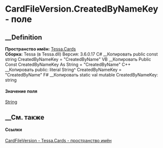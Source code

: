 # CardFileVersion.CreatedByNameKey - поле
##  __Definition
 **Пространство имён:** [Tessa.Cards](N_Tessa_Cards.htm)  
 **Сборка:** Tessa (в Tessa.dll) Версия: 3.6.0.17
C# __Копировать
     public const string CreatedByNameKey = "CreatedByName"
VB __Копировать
     Public Const CreatedByNameKey As String = "CreatedByName"
C++ __Копировать
     public:
    literal String^ CreatedByNameKey = "CreatedByName"
F# __Копировать
     static val mutable CreatedByNameKey: string
#### Значение поля
[String](https://learn.microsoft.com/dotnet/api/system.string)
##  __См. также
#### Ссылки
[CardFileVersion - ](T_Tessa_Cards_CardFileVersion.htm)
[Tessa.Cards - пространство имён](N_Tessa_Cards.htm)
